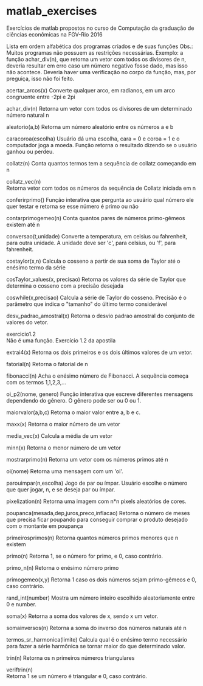 # matlab_exercises
Exercícios de matlab propostos no curso de Computação da graduação de ciências econômicas na FGV-Rio 2016

Lista em ordem alfabética dos programas criados e de suas funções
  Obs.: Muitos programas não possuem as restrições necessárias. Exemplo: a função achar_div(n), que retorna um vetor com todos os divisores de n, deveria resultar em erro caso um número negativo fosse dado, mas isso não acontece. Deveria haver uma verificação no corpo da função, mas, por preguiça, isso não foi feito.

acertar_arcos(x)
  Converte qualquer arco, em radianos, em um arco congruente entre -2pi e 2pi
  
achar_div(n)
  Retorna um vetor com todos os divisores de um determinado número natural n
  
aleatorio(a,b)
  Retorna um número aleatório entre os números a e b

caracoroa(escolha)
  Usuário dá uma escolha, cara = 0 e coroa = 1 e o computador joga a moeda. Função retorna o resultado dizendo se o usuário ganhou ou perdeu.

collatz(n)
  Conta quantos termos tem a sequência de collatz começando em n
  
collatz_vec(n)  
  Retorna vetor com todos os números da sequência de Collatz iniciada em n
  
conferirprimo()
  Função interativa que pergunta ao usuário qual número ele quer testar e retorna se esse número é primo ou não
  
contarprimogemeo(n)
  Conta quantos pares de números primo-gêmeos existem até n
  
conversao(t,unidade)
  Converte a temperatura, em celsius ou fahrenheit, para outra unidade. A unidade deve ser 'c', para celsius, ou 'f', para fahrenheit.
  
costaylor(x,n)
  Calcula o cosseno a partir de sua soma de Taylor até o enésimo termo da série
  
cosTaylor_values(x, precisao)
  Retorna os valores da série de Taylor que determina o cosseno com a precisão desejada
  
coswhile(x,precisao)
  Calcula a série de Taylor do cosseno.
  Precisão é o parâmetro que indica o "tamanho" do último termo considerável
  
desv_padrao_amostral(x)
  Retorna o desvio padrao amostral do conjunto de valores do vetor.
  
exercicio1.2  
  Não é uma função. Exercício 1.2 da apostila

extrai4(x)
  Retorna os dois primeiros e os dois últimos valores de um vetor.

fatorial(n)
  Retorna o fatorial de n

fibonacci(n)
  Acha o enésimo número de Fibonacci. A sequência começa com os termos 1,1,2,3,...
  
oi_p2(nome, genero)
  Função interativa que escreve diferentes mensagens dependendo do gênero. O gênero pode ser ou 0 ou 1.
  
maiorvalor(a,b,c)
  Retorna o maior valor entre a, b e c.
  
maxx(x)
  Retorna o maior número de um vetor

media_vec(x)
  Calcula a média de um vetor
  
minn(x)
  Retorna o menor número de um vetor
  
mostrarprimo(n)
  Retorna um vetor com os números primos até n
  
oi(nome)
  Retorna uma mensagem com um 'oi'.
  
parouimpar(n,escolha)
  Jogo de par ou ímpar. Usuário escolhe o número que quer jogar, n, e se deseja par ou ímpar.
  
pixelization(n)
  Retorna uma imagem com n*n pixels aleatórios de cores.
  
poupanca(mesada,dep,juros,preco,inflacao)
  Retorna o número de meses que precisa ficar poupando para conseguir comprar o produto desejado com o montante em poupança
  
primeirosprimos(n)
  Retorna quantos números primos menores que n existem
  
primo(n)
  Retorna 1, se o número for primo, e 0, caso contrário.
  
primo_n(n)
  Retorna o enésimo número primo
  
primogemeo(x,y)
  Retorna 1 caso os dois números sejam primo-gêmeos e 0, caso contrário.  

rand_int(number)
  Mostra um número inteiro escolhido aleatoriamente entre 0 e number.
  
soma(x)
  Retorna a soma dos valores de x, sendo x um vetor.
  
somainversos(n)
  Retorna a soma do inverso dos números naturais até n
  
termos_sr_harmonica(limite)
  Calcula qual é o enésimo termo necessário para fazer a série harmônica se tornar maior do que determinado valor.  
  
trin(n)
  Retorna os n primeiros números triangulares
  
veriftrin(n)  
  Retorna 1 se um número é triangular e 0, caso contrário.
